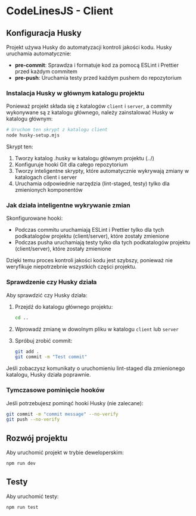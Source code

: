 # CodeLinesJS - Client

## Konfiguracja Husky

Projekt używa Husky do automatyzacji kontroli jakości kodu. Husky uruchamia automatycznie:

- **pre-commit**: Sprawdza i formatuje kod za pomocą ESLint i Prettier przed każdym commitem
- **pre-push**: Uruchamia testy przed każdym pushem do repozytorium

### Instalacja Husky w głównym katalogu projektu

Ponieważ projekt składa się z katalogów `client` i `server`, a commity wykonywane są z katalogu głównego, należy zainstalować Husky w katalogu głównym:

```bash
# Uruchom ten skrypt z katalogu client
node husky-setup.mjs
```

Skrypt ten:
1. Tworzy katalog .husky w katalogu głównym projektu (../)
2. Konfiguruje hooki Git dla całego repozytorium
3. Tworzy inteligentne skrypty, które automatycznie wykrywają zmiany w katalogach client i server
4. Uruchamia odpowiednie narzędzia (lint-staged, testy) tylko dla zmienionych komponentów

### Jak działa inteligentne wykrywanie zmian

Skonfigurowane hooki:
- Podczas commitu uruchamiają ESLint i Prettier tylko dla tych podkatalogów projektu (client/server), które zostały zmienione
- Podczas pusha uruchamiają testy tylko dla tych podkatalogów projektu (client/server), które zostały zmienione

Dzięki temu proces kontroli jakości kodu jest szybszy, ponieważ nie weryfikuje niepotrzebnie wszystkich części projektu.

### Sprawdzenie czy Husky działa

Aby sprawdzić czy Husky działa:

1. Przejdź do katalogu głównego projektu:
   ```bash
   cd ..
   ```

2. Wprowadź zmianę w dowolnym pliku w katalogu `client` lub `server`

3. Spróbuj zrobić commit:
   ```bash
   git add .
   git commit -m "Test commit"
   ```

Jeśli zobaczysz komunikaty o uruchomieniu lint-staged dla zmienionego katalogu, Husky działa poprawnie.

### Tymczasowe pominięcie hooków

Jeśli potrzebujesz pominąć hooki Husky (nie zalecane):

```bash
git commit -m "commit message" --no-verify
git push --no-verify
```

## Rozwój projektu

Aby uruchomić projekt w trybie deweloperskim:

```bash
npm run dev
```

## Testy

Aby uruchomić testy:

```bash
npm run test
``` 